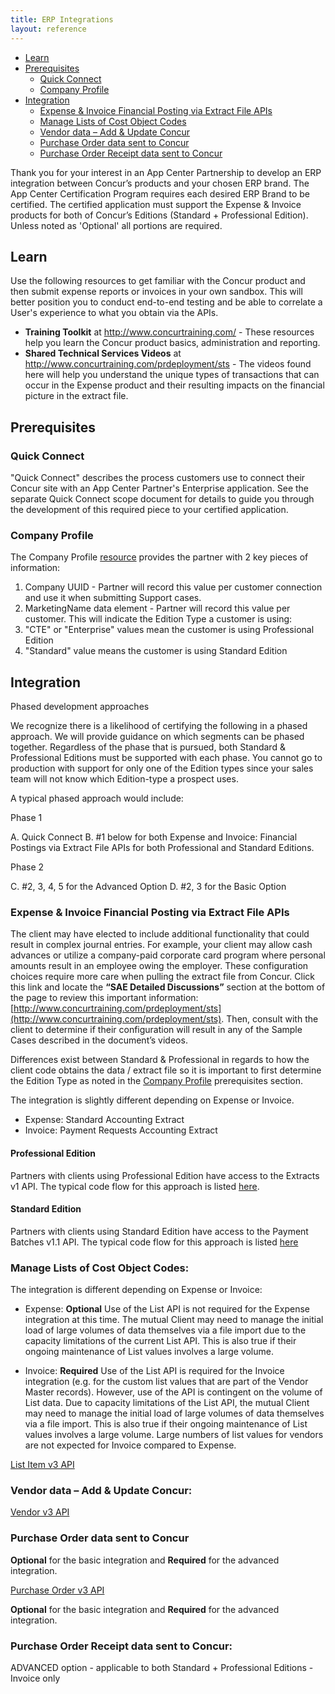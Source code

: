 ```yaml
---
title: ERP Integrations
layout: reference
---
```


* [Learn](#learn)
* [Prerequisites](#prerequisites)
  * [Quick Connect](#quick-connect)
  * [Company Profile](#profile)
* [Integration](#integration)
  * [Expense & Invoice Financial Posting via Extract File APIs](#integration-extract)
  * [Manage Lists of Cost Object Codes](#integration-manage-lists)
  * [Vendor data – Add & Update Concur](#integration-vendor-data)
  * [Purchase Order data sent to Concur](#integration-purchase-order)
  * [Purchase Order Receipt data sent to Concur](#integration-purchase-order-receipt)

Thank you for your interest in an App Center Partnership to develop an ERP integration between Concur’s products and your chosen ERP brand. The App Center Certification Program requires each desired ERP Brand to be certified. The certified application must support the Expense & Invoice products for both of Concur’s Editions (Standard + Professional Edition). Unless noted as 'Optional' all portions are required.

## <a name="learn"></a>Learn

Use the following resources to get familiar with the Concur product and then submit expense reports or invoices in your own sandbox. This will better position you to conduct end-to-end testing and be able to correlate a User's experience to what you obtain via the APIs.

* **Training Toolkit** at http://www.concurtraining.com/ - These resources help you learn the Concur product basics, administration and reporting.
* **Shared Technical Services Videos** at http://www.concurtraining.com/prdeployment/sts - The videos found here will help you understand the unique types of transactions that can occur in the Expense product and their resulting impacts on the financial picture in the extract file.

## <a name="prerequisites"></a>Prerequisites

### <a name="quick-connect"></a>Quick Connect

"Quick Connect" describes the process customers use to connect their Concur site with an App Center Partner's Enterprise application. See the separate Quick Connect scope document for details to guide you through the development of this required piece to your certified application.

### <a name="profile"></a>Company Profile

The Company Profile [resource](https://developer.concur.com/api-reference/profile-beta/company.html) provides the partner with 2 key pieces of information:

1. Company UUID - Partner will record this value per customer connection and use it when submitting Support cases.
1. MarketingName data element - Partner will record this value per customer. This will indicate the Edition Type a customer is using:
  1. "CTE" or "Enterprise" values mean the customer is using Professional Edition
  1. "Standard" value means the customer is using Standard Edition


## <a name="integration"></a>Integration

Phased development approaches

We recognize there is a likelihood of certifying the following in a phased approach. We will provide guidance on which segments can be phased together. Regardless of the phase that is pursued, both Standard & Professional Editions must be supported with each phase. You cannot go to production with support for only one of the Edition types since your sales team will not know which Edition-type a prospect uses.

A typical phased approach would include:

Phase 1

A. Quick Connect
B. #1 below for both Expense and Invoice: Financial Postings via Extract File APIs for both Professional and Standard Editions.

Phase 2

C. #2, 3, 4, 5 for the Advanced Option
D. #2, 3 for the Basic Option

### <a name="integration-extract"></a>Expense & Invoice Financial Posting via Extract File APIs

The client may have elected to include additional functionality that could result in complex journal entries. For example, your client may allow cash advances or utilize a company-paid corporate card program where personal amounts result in an employee owing the employer. These configuration choices require more care when pulling the extract file from Concur. Click this link and locate the **“SAE Detailed Discussions”** section at the bottom of the page to review this important information: [http://www.concurtraining.com/prdeployment/sts](http://www.concurtraining.com/prdeployment/sts). Then, consult with the client to determine if their configuration will result in any of the Sample Cases described in the document’s videos.

Differences exist between Standard & Professional in regards to how the client code obtains the data / extract file so it is important to first determine the Edition Type as noted in the [Company Profile](#profile) prerequisites section.

The integration is slightly different depending on Expense or Invoice.

* Expense: Standard Accounting Extract
* Invoice: Payment Requests Accounting Extract

#### <a name="extract-pro"></a>Professional Edition

Partners with clients using Professional Edition have access to the Extracts v1 API. The typical code flow for this approach is listed [here](./api-reference/common/extracts/v1.extracts.html#erp-integration).

#### <a name="extract-standard"></a>Standard Edition

Partners with clients using Standard Edition have access to the Payment Batches v1.1 API. The typical code flow for this approach is listed [here](./api-reference/expense/payment-batch/v1.payment-batches.hmtl#erp-integration)

### <a name="integration-manage-lists"></a>Manage Lists of Cost Object Codes:

The integration is different depending on Expense or Invoice:

* Expense: **Optional** Use of the List API is not required for the Expense integration at this time. The mutual Client may need to manage the initial load of large volumes of data themselves via a file import due to the capacity limitations of the current List API. This is also true if their ongoing maintenance of List values involves a large volume.

* Invoice: **Required** Use of the List API is required for the Invoice integration (e.g. for the custom list values that are part of the Vendor Master records). However, use of the API is contingent on the volume of List data. Due to capacity limitations of the List API, the mutual Client may need to manage the initial load of large volumes of data themselves via a file import. This is also true if their ongoing maintenance of List values involves a large volume. Large numbers of list values for vendors are not expected for Invoice compared to Expense.

[List Item v3 API](./api-reference/common/list-item/v3.list-item.html)

### <a name="integration-vendor-data"></a>Vendor data – Add & Update Concur:

[Vendor v3 API](./api-reference/invoice/v3.vendor.html)

### <a name="integration-purchase-order"></a>Purchase Order data sent to Concur

**Optional** for the basic integration and **Required** for the advanced integration.

[Purchase Order v3 API](./api-reference/invoice/v3.purchase-order.html)

**Optional** for the basic integration and **Required** for the advanced integration.

### <a name="integration-purchase-order-receipt"></a>Purchase Order Receipt data sent to Concur:

ADVANCED option - applicable to both Standard + Professional Editions - Invoice only

